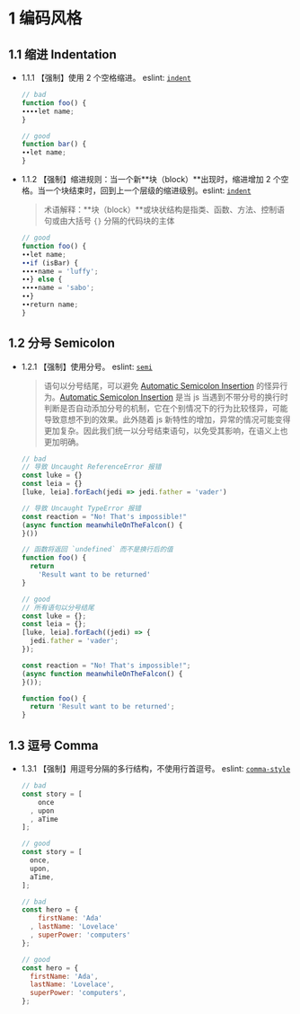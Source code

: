 # 1 编码风格

## 1.1 缩进 Indentation

- 1.1.1 【强制】使用 2 个空格缩进。 eslint: [`indent`](https://eslint.org/docs/rules/indent.html)

  ```javascript
  // bad
  function foo() {
  ∙∙∙∙let name;
  }

  // good
  function bar() {
  ∙∙let name;
  }
  ```

- 1.1.2 【强制】缩进规则：当一个新**块（block）**出现时，缩进增加 2 个空格。当一个块结束时，回到上一个层级的缩进级别。eslint: [`indent`](https://eslint.org/docs/rules/indent.html)

  > 术语解释：**块（block）**或块状结构是指类、函数、方法、控制语句或由大括号 `{}` 分隔的代码块的主体

  ```javascript
  // good
  function foo() {
  ∙∙let name;
  ∙∙if (isBar) {
  ∙∙∙∙name = 'luffy';
  ∙∙} else {
  ∙∙∙∙name = 'sabo';
  ∙∙}
  ∙∙return name;
  }
  ```

## 1.2 分号 Semicolon

- 1.2.1 【强制】使用分号。 eslint: [`semi`](https://eslint.org/docs/rules/semi.html)

  > 语句以分号结尾，可以避免 [Automatic Semicolon Insertion](https://tc39.github.io/ecma262/#sec-automatic-semicolon-insertion) 的怪异行为。[Automatic Semicolon Insertion](https://tc39.github.io/ecma262/#sec-automatic-semicolon-insertion) 是当 js 当遇到不带分号的换行时判断是否自动添加分号的机制，它在个别情况下的行为比较怪异，可能导致意想不到的效果。此外随着 js 新特性的增加，异常的情况可能变得更加复杂。因此我们统一以分号结束语句，以免受其影响，在语义上也更加明确。

  ```javascript
  // bad
  // 导致 Uncaught ReferenceError 报错
  const luke = {}
  const leia = {}
  [luke, leia].forEach(jedi => jedi.father = 'vader')

  // 导致 Uncaught TypeError 报错
  const reaction = "No! That's impossible!"
  (async function meanwhileOnTheFalcon() {
  }())

  // 函数将返回 `undefined` 而不是换行后的值
  function foo() {
    return
      'Result want to be returned'
  }

  // good
  // 所有语句以分号结尾
  const luke = {};
  const leia = {};
  [luke, leia].forEach((jedi) => {
    jedi.father = 'vader';
  });

  const reaction = "No! That's impossible!";
  (async function meanwhileOnTheFalcon() {
  }());

  function foo() {
    return 'Result want to be returned';
  }
  ```

## 1.3 逗号 Comma

- 1.3.1 【强制】用逗号分隔的多行结构，不使用行首逗号。 eslint: [`comma-style`](https://eslint.org/docs/rules/comma-style.html)

  ```javascript
  // bad
  const story = [
      once
    , upon
    , aTime
  ];

  // good
  const story = [
    once,
    upon,
    aTime,
  ];

  // bad
  const hero = {
      firstName: 'Ada'
    , lastName: 'Lovelace'
    , superPower: 'computers'
  };

  // good
  const hero = {
    firstName: 'Ada',
    lastName: 'Lovelace',
    superPower: 'computers',
  };
  ```
